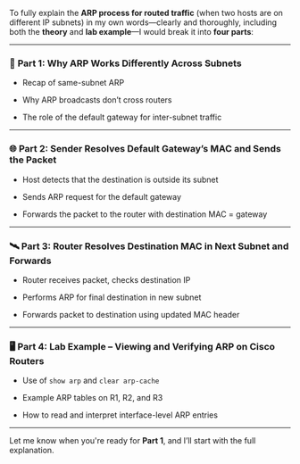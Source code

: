 To fully explain the **ARP process for routed traffic** (when two hosts are on different IP subnets) in my own words—clearly and thoroughly, including both the **theory** and **lab example**—I would break it into **four parts**:

---

### 🧩 **Part 1: Why ARP Works Differently Across Subnets**

- Recap of same-subnet ARP
    
- Why ARP broadcasts don’t cross routers
    
- The role of the default gateway for inter-subnet traffic
    

---

### 🌐 **Part 2: Sender Resolves Default Gateway’s MAC and Sends the Packet**

- Host detects that the destination is outside its subnet
    
- Sends ARP request for the default gateway
    
- Forwards the packet to the router with destination MAC = gateway
    

---

### 🛰️ **Part 3: Router Resolves Destination MAC in Next Subnet and Forwards**

- Router receives packet, checks destination IP
    
- Performs ARP for final destination in new subnet
    
- Forwards packet to destination using updated MAC header
    

---

### 🖥️ **Part 4: Lab Example – Viewing and Verifying ARP on Cisco Routers**

- Use of `show arp` and `clear arp-cache`
    
- Example ARP tables on R1, R2, and R3
    
- How to read and interpret interface-level ARP entries
    

---

Let me know when you're ready for **Part 1**, and I’ll start with the full explanation.